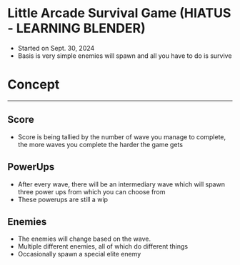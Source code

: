 # Little Arcade Survival Game (HIATUS - LEARNING BLENDER)
* Started on Sept. 30, 2024
* Basis is very simple enemies will spawn and all you have to do is survive
# Concept
---
## Score
* Score is being tallied by the number of wave you manage to complete, the more waves you complete the harder the game gets
## PowerUps
* After every wave, there will be an intermediary wave which will spawn three power ups from which you can choose from
* These powerups are still a wip
## Enemies
* The enemies will change based on the wave.
* Multiple different enemies, all of which do different things
* Occasionally spawn a special elite enemy
